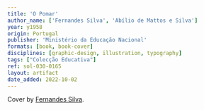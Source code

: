 ```yaml
---
title: 'O Pomar'
author_name: ['Fernandes Silva', 'Abílio de Mattos e Silva']
year: y1958
origin: Portugal
publisher: 'Ministério da Educação Nacional'
formats: [book, book-cover]
disciplines: [graphic-design, illustration, typography]
tags: ["Colecção Educativa"]
ref: sol-030-0165
layout: artifact
date_added: 2022-10-02
---
```

Cover by <a class="text-cat-link author" href="/authors/Fernandes Silva/">Fernandes Silva</a>.
